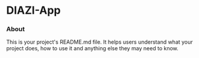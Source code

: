 DIAZI-App
=========

### About

This is your project's README.md file. It helps users understand what your
project does, how to use it and anything else they may need to know.